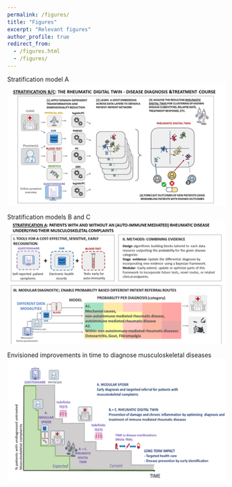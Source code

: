 ```yaml
---
permalink: /figures/
title: "Figures"
excerpt: "Relevant figures"
author_profile: true
redirect_from: 
  - /figures.html
  - /figures/
---
```


Stratification model A
![Stratification model A](images/SPIDeRR_stratA.PNG)

Stratification models B and C
![Stratification model A](images/SPIDeRR_stratB.PNG)

Envisioned improvements in time to diagnose musculoskeletal diseases
![SPIDeRR Time to Diagnose](images/SPIDeRR_survival.PNG)